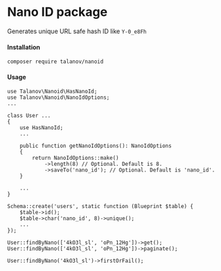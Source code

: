# Nano ID package
Generates unique URL safe hash ID like `Y-0_e8Fh`

#### Installation
```
composer require talanov/nanoid
```


#### Usage

```
use Talanov\Nanoid\HasNanoId;
use Talanov\Nanoid\NanoIdOptions;
...

class User ...
{
    use HasNanoId;
    ...
    
    public function getNanoIdOptions(): NanoIdOptions
    {
        return NanoIdOptions::make()
            ->length(8) // Optional. Default is 8. 
            ->saveTo('nano_id'); // Optional. Default is 'nano_id'.
    }
    
    ...
}
```

```
Schema::create('users', static function (Blueprint $table) {
    $table->id();
    $table->char('nano_id', 8)->unique();
    ...
});
```

```
User::findByNano(['4kO3l_sl', 'oPn_12Hg'])->get();
User::findByNano(['4kO3l_sl', 'oPn_12Hg'])->paginate();

User::findByNano('4kO3l_sl')->firstOrFail();
```